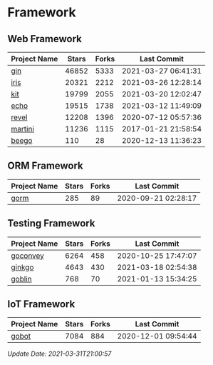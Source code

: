 # Framework

## Web Framework
| Project Name | Stars | Forks | Last Commit |
| ------------ | ----- | ----- | ----------- |
| [gin](https://github.com/gin-gonic/gin) | 46852 | 5333 | 2021-03-27 06:41:31 |
| [iris](https://github.com/kataras/iris) | 20321 | 2212 | 2021-03-26 12:28:14 |
| [kit](https://github.com/go-kit/kit) | 19799 | 2055 | 2021-03-20 12:02:47 |
| [echo](https://github.com/labstack/echo) | 19515 | 1738 | 2021-03-12 11:49:09 |
| [revel](https://github.com/revel/revel) | 12208 | 1396 | 2020-07-12 05:57:36 |
| [martini](https://github.com/go-martini/martini) | 11236 | 1115 | 2017-01-21 21:58:54 |
| [beego](https://github.com/astaxie/beego) | 110 | 28 | 2020-12-13 11:36:23 |

## ORM Framework
| Project Name | Stars | Forks | Last Commit |
| ------------ | ----- | ----- | ----------- |
| [gorm](https://github.com/jinzhu/gorm) | 285 | 89 | 2020-09-21 02:28:17 |

## Testing Framework
| Project Name | Stars | Forks | Last Commit |
| ------------ | ----- | ----- | ----------- |
| [goconvey](https://github.com/smartystreets/goconvey) | 6264 | 458 | 2020-10-25 17:47:07 |
| [ginkgo](https://github.com/onsi/ginkgo) | 4643 | 430 | 2021-03-18 02:54:38 |
| [goblin](https://github.com/franela/goblin) | 768 | 70 | 2021-01-13 15:34:25 |

## IoT Framework
| Project Name | Stars | Forks | Last Commit |
| ------------ | ----- | ----- | ----------- |
| [gobot](https://github.com/hybridgroup/gobot) | 7084 | 884 | 2020-12-01 09:54:44 |

*Update Date: 2021-03-31T21:00:57*